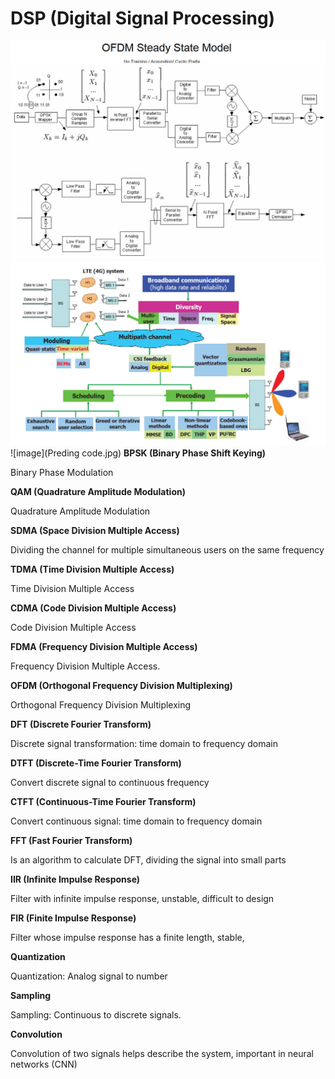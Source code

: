 # DSP (Digital Signal Processing)

![image](OFDM.jpg)
![image](FDMA.jpg)
![image](Preding code.jpg)
**BPSK (Binary Phase Shift Keying)**

Binary Phase Modulation

**QAM (Quadrature Amplitude Modulation)**

Quadrature Amplitude Modulation

**SDMA (Space Division Multiple Access)**

Dividing the channel for multiple simultaneous users on the same frequency

**TDMA (Time Division Multiple Access)**

Time Division Multiple Access

**CDMA (Code Division Multiple Access)**

Code Division Multiple Access

**FDMA (Frequency Division Multiple Access)**

Frequency Division Multiple Access.

**OFDM (Orthogonal Frequency Division Multiplexing)**

Orthogonal Frequency Division Multiplexing

**DFT (Discrete Fourier Transform)**

Discrete signal transformation: time domain to frequency domain

**DTFT (Discrete-Time Fourier Transform)**

Convert discrete signal to continuous frequency

**CTFT (Continuous-Time Fourier Transform)**

Convert continuous signal: time domain to frequency domain

**FFT (Fast Fourier Transform)**

Is an algorithm to calculate DFT, dividing the signal into small parts

**IIR (Infinite Impulse Response)**

Filter with infinite impulse response, unstable, difficult to design

**FIR (Finite Impulse Response)**

Filter whose impulse response has a finite length, stable,

**Quantization**

Quantization: Analog signal to number

**Sampling**

Sampling: Continuous to discrete signals.

**Convolution**

Convolution of two signals helps describe the system, important in neural networks (CNN)
